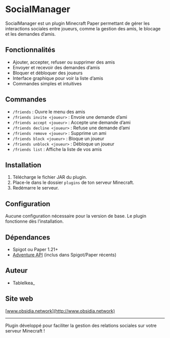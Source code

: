 # SocialManager

SocialManager est un plugin Minecraft Paper permettant de gérer les interactions sociales entre joueurs, comme la gestion des amis, le blocage et les demandes d’amis.

## Fonctionnalités

- Ajouter, accepter, refuser ou supprimer des amis
- Envoyer et recevoir des demandes d’amis
- Bloquer et débloquer des joueurs
- Interface graphique pour voir la liste d’amis
- Commandes simples et intuitives

## Commandes

- `/friends` : Ouvre le menu des amis
- `/friends invite <joueur>` : Envoie une demande d’ami
- `/friends accept <joueur>` : Accepte une demande d’ami
- `/friends decline <joueur>` : Refuse une demande d’ami
- `/friends remove <joueur>` : Supprime un ami
- `/friends block <joueur>` : Bloque un joueur
- `/friends unblock <joueur>` : Débloque un joueur
- `/friends list` : Affiche la liste de vos amis

## Installation

1. Télécharge le fichier JAR du plugin.
2. Place-le dans le dossier `plugins` de ton serveur Minecraft.
3. Redémarre le serveur.

## Configuration

Aucune configuration nécessaire pour la version de base. Le plugin fonctionne dès l’installation.

## Dépendances

- Spigot ou Paper 1.21+
- [Adventure API](https://docs.advntr.dev/) (inclus dans Spigot/Paper récents)

## Auteur

- TableIkea\_

## Site web

[www.obsidia.network](http://www.obsidia.network)

---

Plugin développé pour faciliter la gestion des relations sociales sur votre serveur Minecraft !
